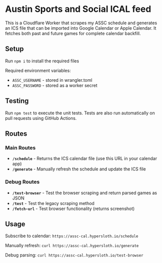 # Austin Sports and Social ICAL feed

This is a Cloudflare Worker that scrapes my ASSC schedule and generates an ICS file that can be imported into Google Calendar or Apple Calendar. It fetches both past and future games for complete calendar backfill.

## Setup

Run `npm i` to install the required files

Required environment variables:

- `ASSC_USERNAME` - stored in wrangler.toml
- `ASSC_PASSWORD` - stored as a worker secret

## Testing

Run `npm test` to execute the unit tests. Tests are also run automatically on pull requests using GitHub Actions.

## Routes

### Main Routes

- **`/schedule`** - Returns the ICS calendar file (use this URL in your calendar app)
- **`/generate`** - Manually refresh the schedule and update the ICS file

### Debug Routes

- **`/test-browser`** - Test the browser scraping and return parsed games as JSON
- **`/test`** - Test the legacy scraping method
- **`/fetch-url`** - Test browser functionality (returns screenshot)

## Usage

Subscribe to calendar: `https://assc-cal.hypersloth.io/schedule`

Manually refresh: `curl https://assc-cal.hypersloth.io/generate`

Debug parsing: `curl https://assc-cal.hypersloth.io/test-browser`

